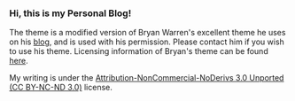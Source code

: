 ### Hi, this is my Personal Blog!

The theme is a modified version of Bryan Warren's excellent theme he uses on his [blog][1], and is used with his permission. Please contact him if you wish to use his theme. Licensing information of Bryan's theme can be found [here][2].

My writing is under the [Attribution-NonCommercial-NoDerivs 3.0 Unported (CC BY-NC-ND 3.0)][3] license.

[1]: http://coffeecomrade.com
[2]: http://coffeecomrade.com/colophon.html#license-info
[3]: http://creativecommons.org/licenses/by-nc-nd/3.0/
